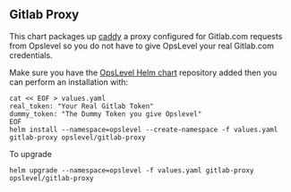 Gitlab Proxy
---

This chart packages up [caddy]() a proxy configured for Gitlab.com requests from Opslevel so you do not have to give OpsLevel your real Gitlab.com credentials.

Make sure you have the [OpsLevel Helm chart](https://github.com/OpsLevel/helm-charts) repository added then you can perform an installation with:

```
cat << EOF > values.yaml
real_token: "Your Real Gitlab Token"
dummy_token: "The Dummy Token you give Opslevel"
EOF
helm install --namespace=opslevel --create-namespace -f values.yaml gitlab-proxy opslevel/gitlab-proxy
```

To upgrade

```
helm upgrade --namespace=opslevel -f values.yaml gitlab-proxy opslevel/gitlab-proxy
```